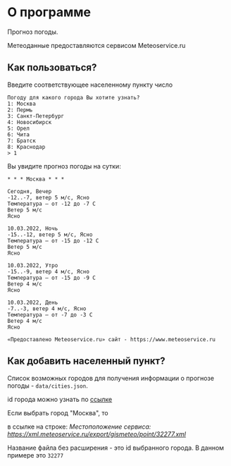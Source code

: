 # О программе
Прогноз погоды.

Метеоданные предоставляются сервисом Meteoservice.ru


## Как пользоваться?

Введите соответствующее населенному пункту число
```
Погоду для какого города Вы хотите узнать?
1: Москва
2: Пермь
3: Санкт-Петербург
4: Новосибирск
5: Орел
6: Чита
7: Братск
8: Краснодар
> 1
```

Вы увидите прогноз погоды на сутки:
```
* * * Москва * * *

Сегодня, Вечер
-12..-7, ветер 5 м/с, Ясно
Температура — от -12 до -7 С
Ветер 5 м/с
Ясно

10.03.2022, Ночь
-15..-12, ветер 5 м/с, Ясно
Температура — от -15 до -12 С
Ветер 5 м/с
Ясно

10.03.2022, Утро
-15..-9, ветер 4 м/с, Ясно
Температура — от -15 до -9 С
Ветер 4 м/с
Ясно

10.03.2022, День
-7..-3, ветер 4 м/с, Ясно
Температура — от -7 до -3 С
Ветер 4 м/с
Ясно

«Предоставлено Meteoservice.ru» сайт - https://www.meteoservice.ru
```

## Как добавить населенный пункт?
Список возможных городов для получения информации о прогнозе погоды - `data/cities.json`.

id города можно узнать по [ссылке](https://www.meteoservice.ru/content/export)

Если выбрать город "Москва", то

в ссылке на строке: *Местоположение сервиса: https://xml.meteoservice.ru/export/gismeteo/point/32277.xml*

Название файла без расширения - это id выбранного города. В данном примере это `32277`
